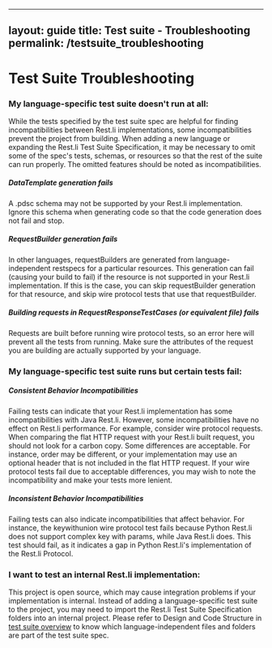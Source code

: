 
---
layout: guide
title: Test suite - Troubleshooting
permalink: /testsuite_troubleshooting
---

Test Suite Troubleshooting
================

### My language-specific test suite doesn't run at all:
While the tests specified by the test suite spec are helpful for finding incompatibilities between Rest.li
implementations, some incompatibilities prevent the project from building. When adding a new language or expanding the
Rest.li Test Suite Specification, it may be necessary to omit some of the spec's tests, schemas, or resources so that
the rest of the suite can run properly. The omitted features should be noted as incompatibilities.

##### DataTemplate generation fails
A .pdsc schema may not be supported by your Rest.li implementation. Ignore this schema when generating code so that the 
code generation does not fail and stop. 


##### RequestBuilder generation fails
In other languages, requestBuilders are generated from language-independent restspecs for a particular resources. 
This generation can fail (causing your build to fail) if the resource is not supported in your Rest.li implementation. 
If this is the case, you can skip requestBuilder generation for that resource, and skip wire protocol tests that use that
requestBuilder. 

##### Building requests in RequestResponseTestCases (or equivalent file) fails
Requests are built before running wire protocol tests, so an error here will prevent all the tests from running. Make 
sure the attributes of the request you are building are actually supported by your language. 

### My language-specific test suite runs but certain tests fail:

##### Consistent Behavior Incompatibilities
Failing tests can indicate that your Rest.li implementation has some incompatibilities with Java Rest.li. However, some
incompatibilities have no effect on Rest.li performance. For example, consider wire protocol requests.
When comparing the flat HTTP request with your Rest.li built request, you should not look for a carbon copy. Some differences
are acceptable. For instance, order may be different, or your implementation may use an optional header that is not included
in the flat HTTP request.
If your wire protocol tests fail due to acceptable differences, you may wish to note the incompatibility and 
make your tests more lenient. 
 
##### Inconsistent Behavior Incompatibilities
Failing tests can also indicate incompatibilities that affect behavior. 
For instance, the keywithunion wire protocol test fails because Python Rest.li does not support complex key
with params, while Java Rest.li does. This test should fail, as it indicates a gap in Python Rest.li's implementation of
the Rest.li Protocol.

### I want to test an internal Rest.li implementation:
This project is open source, which may cause integration problems if your implementation is internal.
Instead of adding a language-specific test suite to the project, you may need to import the Rest.li Test Suite Specification
folders into an internal project. Please refer to Design and Code Structure in 
[test suite overview](testsuite_overview.md) to know which language-independent files and folders are part of the test
suite spec.